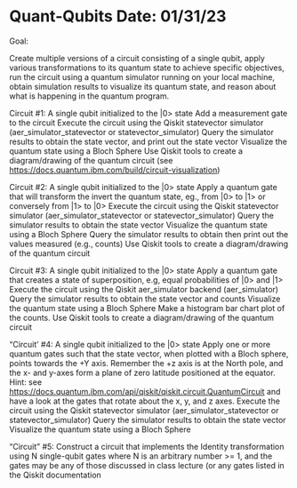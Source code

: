 # Quant-Qubits Date: 01/31/23

Goal: 

 Create multiple versions of a circuit consisting of a single qubit,
apply various transformations to its quantum state to achieve specific
objectives, run the circuit using a quantum simulator running on your
local machine, obtain simulation results to visualize its quantum state, 
and reason about what is happening in the quantum program. 


Circuit #1:
A single qubit initialized to the |0> state
Add a measurement gate to the circuit
Execute the circuit using the Qiskit statevector simulator (aer_simulator_statevector or statevector_simulator)
Query the simulator results to obtain the state vector, and print out the state vector
Visualize the quantum state using a Bloch Sphere
Use Qiskit tools to create a diagram/drawing of the quantum circuit (see https://docs.quantum.ibm.com/build/circuit-visualization)



Circuit #2: 
A single qubit initialized to the |0> state
Apply a quantum gate that will transform the invert the quantum state, eg., from |0> to |1> or conversely from |1> to |0> 
Execute the circuit using the Qiskit statevector simulator (aer_simulator_statevector or statevector_simulator)
Query the simulator results to obtain the state vector
Visualize the quantum state using a Bloch Sphere
Query the simulator results to obtain then print out the values measured (e.g., counts)
Use Qiskit tools to create a diagram/drawing of the quantum circuit


Circuit #3:
A single qubit initialized to the |0> state
Apply a quantum gate that creates a state of superposition, e.g, equal probabilities of |0> and |1>
Execute the circuit using the Qiskit aer_simulator backend (aer_simulator)
Query the simulator results to obtain the state vector and counts
Visualize the quantum state using a Bloch Sphere
Make a histogram bar chart plot of the counts.
Use Qiskit tools to create a diagram/drawing of the quantum circuit



“Circuit’ #4:
A single qubit initialized to the |0> state
Apply one or more quantum gates such that the state vector, when plotted with a Bloch sphere, points towards the +Y axis. Remember the +z axis is at the North pole, and the x- and y-axes form a plane of zero latitude positioned at the equator. 
Hint: see  https://docs.quantum.ibm.com/api/qiskit/qiskit.circuit.QuantumCircuit and have a look at the gates that rotate about the x, y, and z axes.
Execute the circuit using the Qiskit statevector simulator (aer_simulator_statevector or statevector_simulator)
Query the simulator results to obtain the state vector
Visualize the quantum state using a Bloch Sphere


“Circuit” #5:  Construct a circuit that implements the Identity transformation
using N single-qubit gates where N is an arbitrary number >= 1, and the gates
may be any of those discussed in class lecture (or any gates listed in the Qiskit documentation 
